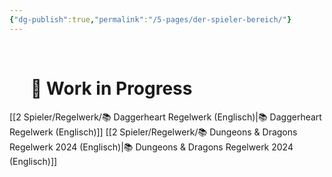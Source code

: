 ```yaml
---
{"dg-publish":true,"permalink":"/5-pages/der-spieler-bereich/"}
---
```


$\quad$
$\quad$$\quad$
$\quad$

# $\quad$🚧 Work in Progress

[[2 Spieler/Regelwerk/📚 Daggerheart Regelwerk (Englisch)\|📚 Daggerheart Regelwerk (Englisch)]]
[[2 Spieler/Regelwerk/📚 Dungeons & Dragons Regelwerk 2024 (Englisch)\|📚 Dungeons & Dragons Regelwerk 2024 (Englisch)]]